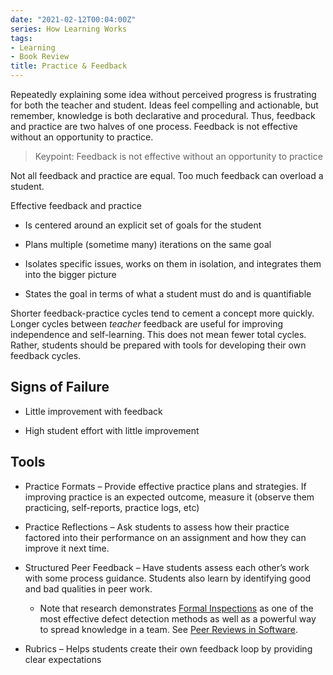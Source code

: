 ```yaml
---
date: "2021-02-12T00:04:00Z"
series: How Learning Works
tags:
- Learning
- Book Review
title: Practice & Feedback
---
```


Repeatedly explaining some idea without perceived progress is frustrating for both the teacher and student. Ideas feel compelling and actionable, but remember, knowledge is both declarative and procedural. Thus, feedback and practice are two halves of one process. Feedback is not effective without an opportunity to practice.
<!--more-->

> Keypoint: Feedback is not effective without an opportunity to practice

Not all feedback and practice are equal. Too much feedback can overload a student.

Effective feedback and practice

  - Is centered around an explicit set of goals for the student

  - Plans multiple (sometime many) iterations on the same goal

  - Isolates specific issues, works on them in isolation, and integrates them into the bigger picture

  - States the goal in terms of what a student must do and is quantifiable

Shorter feedback-practice cycles tend to cement a concept more quickly. Longer cycles between *teacher* feedback are useful for improving independence and self-learning. This does not mean fewer total cycles. Rather, students should be prepared with tools for developing their own feedback cycles.

## Signs of Failure

  - Little improvement with feedback

  - High student effort with little improvement

## Tools

  - Practice Formats – Provide effective practice plans and strategies. If improving practice is an expected outcome, measure it (observe them practicing, self-reports, practice logs, etc)

  - Practice Reflections – Ask students to assess how their practice factored into their performance on an assignment and how they can improve it next time.

  - Structured Peer Feedback – Have students assess each other’s work with some process guidance. Students also learn by identifying good and bad qualities in peer work.
    -  Note that research demonstrates [Formal Inspections](https://en.wikipedia.org/wiki/Software_inspection) as one of the most effective defect detection methods as well as a powerful way to spread knowledge in a team. See [Peer Reviews in Software](https://www.amazon.com/Peer-Reviews-Software-Practical-Guide/dp/0201734850).

  - Rubrics – Helps students create their own feedback loop by providing clear expectations
